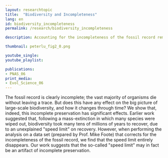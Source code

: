 ```yaml
---
layout: researchtopic
title:  "Biodiversity and Incompleteness"
lang: en
id: biodiversity_incompleteness
permalink: /research/biodiversity_incompleteness

description: Accounting for the incompleteness of the fossil record removes the artifactual "speed limit" on the recovery of biodiversity following mass extinction. 

thumbnail: peterlu_fig2_0.png

youtube_single: 
youtube_playlist: 

publications:
- PNAS_06
print_media:
- Evol_Science_06
---
```

The fossil record is clearly incomplete; the vast majority of organisms die without leaving a trace. But does this have any effect on the big picture of large-scale biodiversity, and how it changes through time? We show that, indeed, this incomplete preservation has significant effects. Earlier work suggested that, following a mass-extinction in which many species were wiped out, biodiversity took many tens of millions of years to recover, due to an unexplained "speed limit" on recovery. However, when performing the analysis on a data set (prepared by Prof. Mike Foote) that corrects for the incompleteness of the fossil record, we find that the speed limit entirely disappears. Our work suggests that the so-called "speed limit" may in fact be an artifact of incomplete preservation.
